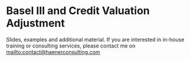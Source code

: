 Basel III and Credit Valuation Adjustment
=========

Slides, examples and additional material.
If you are interested in in-house training or consulting services, please contact me on <mailto:contact@haenerconsulting.com>



